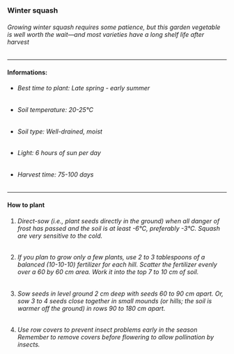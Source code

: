 ### Winter squash

###### Growing winter squash requires some patience, but this garden vegetable is well worth the wait—and most varieties have a long shelf life after harvest

---

#### Informations:

- ###### Best time to plant: Late spring - early summer
- ###### Soil temperature: 20-25°C
- ###### Soil type: Well-drained, moist
- ###### Light: 6 hours of sun per day
- ###### Harvest time: 75-100 days

---

#### How to plant

1. ###### Direct-sow (i.e., plant seeds directly in the ground) when all danger of frost has passed and the soil is at least -6°C, preferably -3°C.  Squash are very sensitive to the cold.
2. ###### If you plan to grow only a few plants, use 2 to 3 tablespoons of a balanced (10-10-10) fertilizer for each hill. Scatter the fertilizer evenly over a 60 by 60 cm area. Work it into the top 7 to 10 cm of soil.
3. ###### Sow seeds in level ground 2 cm deep with seeds 60 to 90 cm apart. Or, sow 3 to 4 seeds close together in small mounds (or hills; the soil is warmer off the ground) in rows 90 to 180 cm apart.
4. ###### Use row covers to prevent insect problems early in the season Remember to remove covers before flowering to allow pollination by insects.